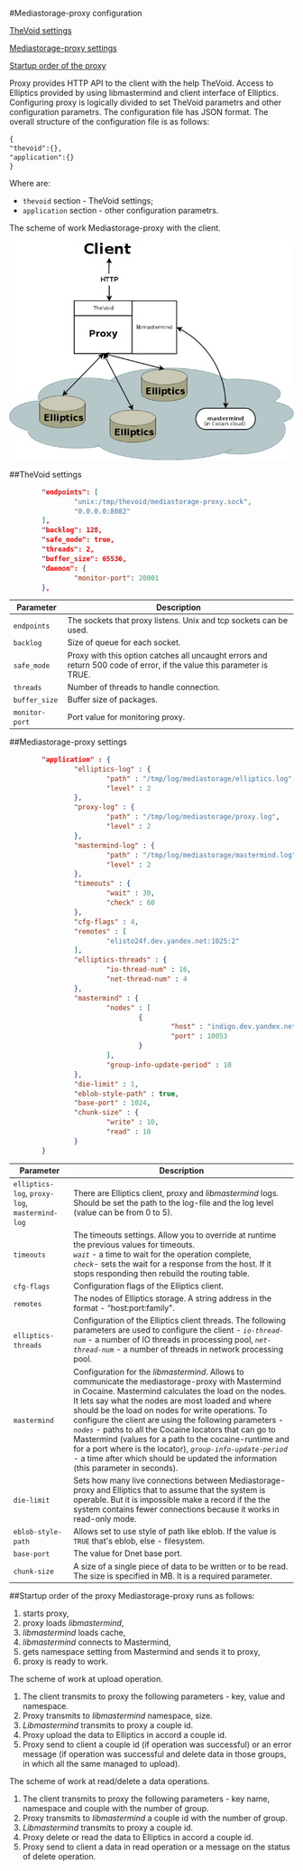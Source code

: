#Mediastorage-proxy сonfiguration 

[TheVoid settings](#TheVoid-settings)

[Mediastorage-proxy settings](#Mediastorage-proxy-settings)

[Startup order of the proxy](#Startup-order-of-the-proxy)

Proxy provides HTTP API to the client with the help TheVoid. Access to Elliptics provided by using libmastermind and client interface of Elliptics. Configuring proxy is logically divided to set TheVoid parametrs and other configuration parametrs. The configuration file has JSON format. The overall structure of the configuration file is as follows:
```
{
"thevoid":{},
"application":{}
}
```
Where are:
* `thevoid` section - TheVoid settings;
* `application` section - other configuration parametrs.

The scheme of work Mediastorage-proxy with the client.

![scheme of work](work_scheme3.png)

##TheVoid settings
```json
        "endpoints": [
                "unix:/tmp/thevoid/mediastorage-proxy.sock",
                "0.0.0.0:8082"
        ],
        "backlog": 128,
        "safe_mode": true,
        "threads": 2,
        "buffer_size": 65536,
        "daemon": {
                "monitor-port": 20001
        },
```
| Parameter | Description |
|-----------|-------------|
| `endpoints` | The sockets that proxy listens. Unix and tcp sockets can be used. |
| `backlog` | Size of queue for each socket. |
| `safe_mode` | Proxy with this option catches all uncaught errors and return 500 code of error, if the value this parameter is TRUE. |
| `threads` | Number of threads to handle connection. |
| `buffer_size` | Buffer size of packages. |
| `monitor-port` | Port value for monitoring proxy. |
##Mediastorage-proxy settings
```json
		"application" : {
                "elliptics-log" : { 
                        "path" : "/tmp/log/mediastorage/elliptics.log", 
                        "level" : 2
                },
                "proxy-log" : {   
                        "path" : "/tmp/log/mediastorage/proxy.log", 
                        "level" : 2 
                },
                "mastermind-log" : { 
                        "path" : "/tmp/log/mediastorage/mastermind.log", 
                        "level" : 2 
                },
                "timeouts" : {  
                        "wait" : 30, 
                        "check" : 60 
                },
                "cfg-flags" : 4, 
                "remotes" : [ 
                        "elisto24f.dev.yandex.net:1025:2"   
                ],
                "elliptics-threads" : {  
                        "io-thread-num" : 16, 
                        "net-thread-num" : 4  
                },
                "mastermind" : { 
                        "nodes" : [    
                                {
                                        "host" : "indigo.dev.yandex.net",   
                                        "port" : 10053  
                                }
                        ],
                        "group-info-update-period" : 10  
                },
                "die-limit" : 1, 
                "eblob-style-path" : true,
                "base-port" : 1024,
                "chunk-size" : { 
                        "write" : 10, 
                        "read" : 10
                }
        }
```
| Parameter | Description |
|---------------|-------------|
| `elliptics-log`, `proxy-log`, `mastermind-log` | There are Elliptics client, proxy and *libmastermind* logs. Should be set the path to the log-file and the log level (value can be from 0 to 5). |
| `timeouts`| The timeouts settings.  Allow you to override at runtime the previous values for timeouts.</br> *`wait`* - a time to wait for the operation complete,</br>  *`check`*- sets the wait for a response from the host. If it stops responding then rebuild the routing table. </br>|
| `cfg-flags` | Configuration flags of the Elliptics client. |
| `remotes` | The nodes of Elliptics storage. A string address in the format - “host:port:family". |
| `elliptics-threads` | Configuration of the Elliptics client threads. The following parameters are used to configure the client - *`io-thread-num`* -  a number of IO threads in processing pool,  *`net-thread-num`* - a number of threads in network processing pool. |
| `mastermind` | Configuration for the *libmastermind*. Allows to communicate the mediastorage-proxy with Mastermind in Cocaine. Mastermind calculates the load on the nodes.  It lets say what the nodes are most loaded and where should be the load on nodes for write operations. To configure the client are using the following parameters - *`nodes`* - paths to all the Cocaine locators that can go to Mastermind (values for a path to the cocaine-runtime and for a port where is the locator), *`group-info-update-period`* - a time after which should be updated the information (this parameter in seconds). |
| `die-limit` | Sets how many live connections between Mediastorage-proxy and Elliptics that to assume that the system is operable. But it is impossible make a record if the the system contains fewer connections because it works in read-only mode. |
| `eblob-style-path` | Allows set to use style of path like eblob. If the value is `TRUE` that's eblob, else - filesystem. |
| `base-port` | The value for Dnet base port. |
| `chunk-size` | A size of a single piece of data to be written or to be read. The size is specified in MB. It is a required parameter. |

##Startup order of the proxy
Mediastorage-proxy runs as follows:

1. starts proxy,
2. proxy loads *libmastermind*,
3. *libmastermind* loads cache,
4. *libmastermind* connects to Mastermind,
5. gets namespace setting from Mastermind and sends it to proxy,
6. proxy is ready to work.


The scheme of work at upload operation.

1. The client transmits to proxy the following parameters - key, value and namespace.
2. Proxy transmits to *libmastermind* namespace, size.
3. *Libmastermind* transmits to proxy a couple id.
4. Proxy upload the data to Elliptics in accord a couple id.
5. Proxy send to client a couple id (if operation was successful) or an error message (if operation was successful and delete data in those groups, in which all the same managed to upload). 

The scheme of work at read/delete a data operations.

1. The client transmits to proxy the following parameters - key name, namespace and couple with the number of group.
2. Proxy transmits to *libmastermind* a couple id with the number of group.
3. *Libmastermind* transmits to proxy a couple id.
4. Proxy delete or read the data to Elliptics in accord a couple id.
5. Proxy send to client a data in read operation or a message on the status of delete operation.
